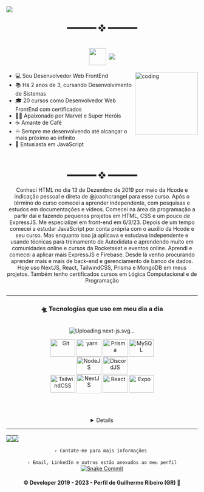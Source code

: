 <img src="https://github.com/guidsribeiro/guidsribeiro/blob/main/src/img/gr.dev.banner.png">

<h2 align="center"> ━━━━━━  ❖  ━━━━━━ </h2>


 <h1 align="center"><img align="center" src="https://github.com/guidsribeiro/guidsribeiro/assets/61317250/e8a388aa-fe2f-44d6-89f4-c7d3f6a96611" max-width="45px" width="45px"> <img align="center" src="https://readme-typing-svg.demolab.com/?font=Fira+Code&size=16&duration=6000&pause=2000&width=720&lines=Ol%C3%A1,+como+vai?+Meu+nome+%C3%A9+Guilherme,+mais+conhecido+como+GR+e+tenho+18+anos"></h1>
 <img src="https://github.com/guidsribeiro/guidsribeiro/assets/61317250/07fc84e7-c077-4e33-a39f-a5493431a707" alt="coding" align="right" width="165px" height="165px" />
 <div align="left">
 
- 💻 Sou Desenvolvedor Web FrontEnd
- 📚 Há 2 anos de 3, cursando Desenvolvimento de Sistemas
- 🎓 20 cursos como Desenvolvedor Web FrontEnd com certificados
- 🦸‍♂️ Apaixonado por Marvel e Super Heróis
- ☕ Amante de Café
- ♾️ Sempre me desenvolvendo até alcançar o mais próximo ao infinito
- 💛 Entusiasta em JavaScript
 </div>
 <br>

<h2 align="center"> ━━━━━━  ❖  ━━━━━━ </h2>
<div align="center">
Conheci HTML no dia 13 de Dezembro de 2019 por meio da Hcode e indicação pessoal e direta de @joaohcrangel para esse curso. Após o término do curso comecei a aprender independente, com pesquisas e estudos em documentações e vídeos. Comecei na área da programação a partir daí e fazendo pequenos projetos em HTML, CSS e um pouco de ExpressJS. Me especializei em front-end em 6/3/23. Depois de um tempo comecei a estudar JavaScript por conta própria com o auxílio da Hcode e seu curso. Mas enquanto isso já aplicava e estudava independente e usando técnicas para treinamento de Autodidata e aprendendo muito em comunidades online e cursos da Rocketseat e eventos online. Aprendi e comecei a aplicar mais ExpressJS e Firebase. Desde lá venho procurando aprender mais e mais de back-end e gerenciamento de banco de dados. Hoje uso NextJS, React, TailwindCSS, Prisma e MongoDB em meus projetos. Também tenho certificados cursos em Lógica Computacional e de Programação

<div align="center"><br>

---
### __🛸 Tecnologias que uso em meu dia a dia__
<br>![Uploading next-js.svg…]()

<img src="https://cdn.jsdelivr.net/gh/devicons/devicon/icons/git/git-original.svg" alt="Git" height="46" width="65" align="center">  
<img src="https://cdn.jsdelivr.net/gh/devicons/devicon/icons/yarn/yarn-original.svg" alt="yarn" height="46" width="65" align="center">
<img src="https://raw.githubusercontent.com/prisma/presskit/main/Assets/Prisma-IndigoSymbol.svg" alt="Prisma" height="46" width="65" align="center"> 
<img src="https://cdn.jsdelivr.net/gh/devicons/devicon/icons/mysql/mysql-plain.svg" alt="MySQL" height="46" width="65" align="center"><br/>
<img src="https://cdn.jsdelivr.net/gh/devicons/devicon/icons/nodejs/nodejs-original.svg" alt="NodeJS" height="46" width="65" align="center"> 
<img src="https://cdn.jsdelivr.net/gh/devicons/devicon/icons/discordjs/discordjs-original.svg" alt="DiscordJS" height="46" width="65" align="center"><br/>
<img src="https://cdn.jsdelivr.net/gh/devicons/devicon/icons/tailwindcss/tailwindcss-plain.svg" alt="TailwindCSS" height="46" width="65" align="center"> 
<img src="https://cdn.jsdelivr.net/gh/devicons/devicon/icons/nextjs/nextjs-original.svg" alt="NextJS" height="50" width="65" align="center">
<img src="https://cdn.jsdelivr.net/gh/devicons/devicon/icons/react/react-original.svg" alt="React" height="46" width="65" align="center">
<img src="https://www.svgrepo.com/show/353723/expo-icon.svg" alt="Expo" height="46" width="65" align="center">

<br/><br/>
<details>
  <br/>
  <sumary><underline>🤔 Tecnologias adicionais  /  Alguns não aprofundados</underline></sumary><br/>
  <img src="https://cdn.jsdelivr.net/gh/devicons/devicon/icons/javascript/javascript-plain.svg" alt="JavaScript" height="46" width="65" align="center">
 <img src="https://cdn.jsdelivr.net/gh/devicons/devicon/icons/firebase/firebase-plain.svg" alt="Firebase" height="46" width="65" align="center">
  <img src="https://cdn.jsdelivr.net/gh/devicons/devicon/icons/html5/html5-plain.svg" alt="HTML5" height="46" width="65" align="center">
  <img src="https://cdn.jsdelivr.net/gh/devicons/devicon/icons/css3/css3-plain.svg" alt="CSS3" height="46" width="65" align="center">
  <img src="https://github.com/guidsribeiro/guidsribeiro/assets/61317250/a0811fc4-9fa0-4df2-a549-39989c2b2d84" height="46" width="63" align="center">
  <img src="https://cdn.jsdelivr.net/gh/devicons/devicon/icons/typescript/typescript-plain.svg" alt="TypeScript" height="46" width="65" align="center">
  <img src="https://cdn.jsdelivr.net/gh/devicons/devicon/icons/sass/sass-original.svg" alt="SASS" height="46" width="65" align="center">
  <img src="https://cdn.jsdelivr.net/gh/devicons/devicon/icons/php/php-plain.svg" alt="PHP" height="65" width="65" align="center">
  <img src="https://cdn.jsdelivr.net/gh/devicons/devicon/icons/figma/figma-original.svg" alt="Figma" height="50" width="65" align="center">
</details>

---
  <table><tr><td style="padding: 0; width=50%">
    <img src="https://github-readme-stats.vercel.app/api/?username=guidsribeiro&show_icons=true&bg_color=24273a&text_color=cad3f5&icon_color=c6a0f6&title_color=8bd5ca&count_private=true&hide_border=true&hide_title=false" /></td>
    <td style="padding: 0; width=50%"><img src="https://github-readme-stats.vercel.app/api/top-langs/?username=guidsribeiro&langs_count=7&show_icons=true&bg_color=24273a&text_color=cad3f5&icon_color=c6a0f6&title_color=8bd5ca&count_private=true&hide_border=true&hide_title=false" /></td></tr></table>  
  <code align=center>› Contate-me para mais informações </code>
  <br>
  <br>
  <code align=center>› Email, LinkedIn e outros estão anexados ao meu perfil</code>

  <a href="https://github.com/guidsribeiro/">
    <img alt="Snake Commit" src="https://github.com/guidsribeiro/guidsribeiro/blob/output/github-contribution-grid-snake.svg" />
  </a>

<h4 align="center">
  © Developer 2019 - 2023 - Perfil de Guilherme Ribeiro (GR) 🍃
</h4>
</div>
